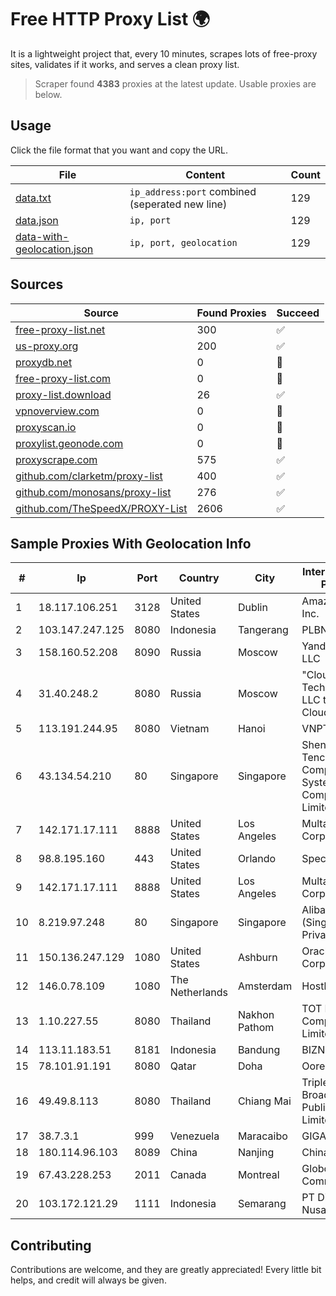 
# Free HTTP Proxy List 🌍

It is a lightweight project that, every 10 minutes, scrapes lots of free-proxy sites, validates if it works, and serves a clean proxy list.


> Scraper found **4383** proxies at the latest update. Usable proxies are below.

## Usage

Click the file format that you want and copy the URL.


|File|Content|Count|
|----|-------|-----|
|[data.txt](https://raw.githubusercontent.com/themiralay/Proxy-List-World/master/data.txt)|`ip_address:port` combined (seperated new line)|129|
|[data.json](https://raw.githubusercontent.com/themiralay/Proxy-List-World/master/data.json)|`ip, port`|129|
|[data-with-geolocation.json](https://raw.githubusercontent.com/themiralay/Proxy-List-World/master/data-with-geolocation.json)|`ip, port, geolocation`|129|

## Sources

|Source|Found Proxies|Succeed|
|------|-------------|-------|
|[free-proxy-list.net](https://free-proxy-list.net)|300|✅|
|[us-proxy.org](https://www.us-proxy.org)|200|✅|
|[proxydb.net](http://proxydb.net)|0|🚫|
|[free-proxy-list.com](https://free-proxy-list.com/?page=&port=&type%5B%5D=http&type%5B%5D=https&up_time=0&search=Search)|0|🚫|
|[proxy-list.download](https://www.proxy-list.download/HTTP)|26|✅|
|[vpnoverview.com](https://vpnoverview.com/privacy/anonymous-browsing/free-proxy-servers)|0|🚫|
|[proxyscan.io](https://www.proxyscan.io)|0|🚫|
|[proxylist.geonode.com](https://proxylist.geonode.com/api/proxy-list?limit=300&page=1&sort_by=lastChecked&sort_type=desc&protocols=http,https)|0|🚫|
|[proxyscrape.com](https://api.proxyscrape.com/v2/?request=displayproxies&protocol=http&timeout=10000&country=all&ssl=all&anonymity=all)|575|✅|
|[github.com/clarketm/proxy-list](https://raw.githubusercontent.com/clarketm/proxy-list/master/proxy-list-raw.txt)|400|✅|
|[github.com/monosans/proxy-list](https://raw.githubusercontent.com/monosans/proxy-list/main/proxies/http.txt)|276|✅|
|[github.com/TheSpeedX/PROXY-List](https://raw.githubusercontent.com/TheSpeedX/PROXY-List/master/http.txt)|2606|✅|


## Sample Proxies With Geolocation Info

|#|Ip|Port|Country|City|Internet Service Provider|
|-|--|----|-------|----|-------------------------|
|1|18.117.106.251|3128|United States|Dublin|Amazon.com, Inc.|
|2|103.147.247.125|8080|Indonesia|Tangerang|PLBNET|
|3|158.160.52.208|8090|Russia|Moscow|Yandex.Cloud LLC|
|4|31.40.248.2|8080|Russia|Moscow|"Cloud Technologies" LLC trading as Cloud.ru|
|5|113.191.244.95|8080|Vietnam|Hanoi|VNPT|
|6|43.134.54.210|80|Singapore|Singapore|Shenzhen Tencent Computer Systems Company Limited|
|7|142.171.17.111|8888|United States|Los Angeles|Multacom Corporation|
|8|98.8.195.160|443|United States|Orlando|Spectrum|
|9|142.171.17.111|8888|United States|Los Angeles|Multacom Corporation|
|10|8.219.97.248|80|Singapore|Singapore|Alibaba Cloud (Singapore) Private Limited|
|11|150.136.247.129|1080|United States|Ashburn|Oracle Corporation|
|12|146.0.78.109|1080|The Netherlands|Amsterdam|Hostkey B V|
|13|1.10.227.55|8080|Thailand|Nakhon Pathom|TOT Public Company Limited|
|14|113.11.183.51|8181|Indonesia|Bandung|BIZNET|
|15|78.101.91.191|8080|Qatar|Doha|Ooredoo Q.S.C.|
|16|49.49.8.113|8080|Thailand|Chiang Mai|Triple T Broadband Public Company Limited|
|17|38.7.3.1|999|Venezuela|Maracaibo|GIGAPOP, C.A.|
|18|180.114.96.103|8089|China|Nanjing|Chinanet|
|19|67.43.228.253|2011|Canada|Montreal|GloboTech Communications|
|20|103.172.121.29|1111|Indonesia|Semarang|PT Digital Akses Nusantara|



## Contributing

Contributions are welcome, and they are greatly appreciated! Every
little bit helps, and credit will always be given.

